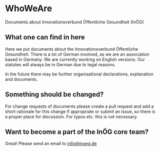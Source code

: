# WhoWeAre
Documents about Innovationsverbund Öffentliche Gesundheit (InÖG)

## What one can find in here

Here we put documents about the Innovationsverbund Öffentliche Gesundheit. There is a lot of German involved, as we are an association based in Germany. We are currently working on English versions. Our statutes will always be in German due to legal reasons.

In the future there may be further organisational declarations, explanation and documents.

## Something should be changed?
For change requests of documents please create a pull request and add a short rationale for this change if appropriate or submit an issue, so there is a proper place for discussion. For typos etc. this is not necessary.

## Want to become a part of the InÖG core team?
Great! Please send an email to info@inoeg.de
